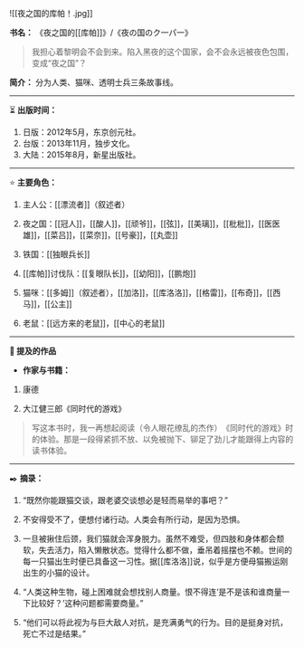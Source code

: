 
![[夜之国的库帕！.jpg]]

**书名：** 《夜之国的[[库帕]]》/《夜の国のク一パ一》

> 我担心着黎明会不会到来。陷入黑夜的这个国家，会不会永远被夜色包围，变成“夜之国”？

**简介：** 分为人类、猫咪、透明士兵三条故事线。

---

⏳ **出版时间：** 

1. 日版：2012年5月，东京创元社。
2. 台版：2013年11月，独步文化。
3. 大陆：2015年8月，新星出版社。

---

⭐ **主要角色：**

1. 主人公：[[漂流者]]（叙述者） 

2. 夜之国：[[冠人]]，[[酸人]]，[[顽爷]]，[[弦]]，[[美璃]]，[[枇枇]]，[[医医雄]]，[[菜吕]]，[[菜奈]]，[[号豪]]，[[丸壶]]

3. 铁国：[[独眼兵长]] 

4. [[库帕]]讨伐队：[[复眼队长]]，[[幼阳]]，[[鹏炮]] 

5. 猫咪：[[多姆]]（叙述者），[[加洛]]，[[库洛洛]]，[[格雷]]，[[布奇]]，[[西马]]，[[公主]] 

6. 老鼠：[[远方来的老鼠]]，[[中心的老鼠]] 
---

**📜 提及的作品**

- **作家与书籍：** 

1. 康德

2. 大江健三郎《同时代的游戏》

> 写这本书时，我一再想起阅读（令人眼花缭乱的杰作）​《同时代的游戏》时的体验。那是一段得紧抓不放、以免被抛下、铆足了劲儿才能跟得上内容的读书体验。

---

✒️ **摘录：** 

1. “既然你能跟猫交谈，跟老婆交谈想必是轻而易举的事吧？”

2. 不安得受不了，便想付诸行动。人类会有所行动，是因为恐惧。

3. 一旦被揪住后颈，我们猫就会浑身脱力。虽然不难受，但四肢和身体都会颓软，失去活力，陷入懒散状态。觉得什么都不做，垂吊着摇摆也不赖。世间的每一只猫出生时便已具备这一习性。据[[库洛洛]]说，似乎是方便母猫搬运刚出生的小猫的设计。

4. “人类这种生物，碰上困难就会想找别人商量。恨不得连‘是不是该和谁商量一下比较好？’这种问题都需要商量。”

5. “他们可以将此视为与巨大敌人对抗，是充满勇气的行为。目的是挺身对抗，死亡不过是结果。”